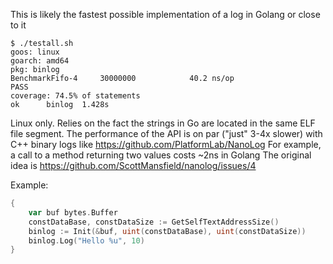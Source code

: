 
This is likely the fastest possible implementation of a log in Golang or close to it


	$ ./testall.sh 
	goos: linux
	goarch: amd64
	pkg: binlog
	BenchmarkFifo-4   	30000000	        40.2 ns/op
	PASS
	coverage: 74.5% of statements
	ok  	binlog	1.428s
	
	
Linux only. Relies on the fact the strings in Go are located in the same ELF file segment. 
The performance of the API is on par ("just" 3-4x slower) with C++ binary logs like https://github.com/PlatformLab/NanoLog
For example, a call to a method returning two values costs ~2ns in Golang 
The original idea is https://github.com/ScottMansfield/nanolog/issues/4

Example:

```Go
{
	var buf bytes.Buffer
	constDataBase, constDataSize := GetSelfTextAddressSize()
	binlog := Init(&buf, uint(constDataBase), uint(constDataSize))
	binlog.Log("Hello %u", 10)
}
```